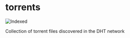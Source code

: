 torrents 
========
![Indexed](https://img.shields.io/badge/indexed-263-blue)

Collection of torrent files discovered in the DHT network
